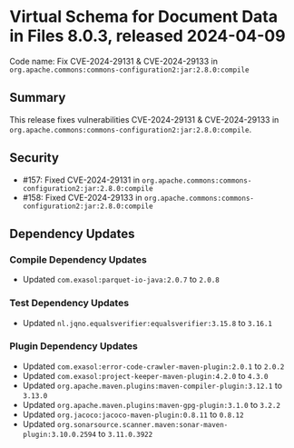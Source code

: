 # Virtual Schema for Document Data in Files 8.0.3, released 2024-04-09

Code name: Fix CVE-2024-29131 & CVE-2024-29133 in `org.apache.commons:commons-configuration2:jar:2.8.0:compile`

## Summary

This release fixes vulnerabilities CVE-2024-29131 & CVE-2024-29133 in `org.apache.commons:commons-configuration2:jar:2.8.0:compile`.

## Security

* #157: Fixed CVE-2024-29131 in `org.apache.commons:commons-configuration2:jar:2.8.0:compile`
* #158: Fixed CVE-2024-29133 in `org.apache.commons:commons-configuration2:jar:2.8.0:compile`

## Dependency Updates

### Compile Dependency Updates

* Updated `com.exasol:parquet-io-java:2.0.7` to `2.0.8`

### Test Dependency Updates

* Updated `nl.jqno.equalsverifier:equalsverifier:3.15.8` to `3.16.1`

### Plugin Dependency Updates

* Updated `com.exasol:error-code-crawler-maven-plugin:2.0.1` to `2.0.2`
* Updated `com.exasol:project-keeper-maven-plugin:4.2.0` to `4.3.0`
* Updated `org.apache.maven.plugins:maven-compiler-plugin:3.12.1` to `3.13.0`
* Updated `org.apache.maven.plugins:maven-gpg-plugin:3.1.0` to `3.2.2`
* Updated `org.jacoco:jacoco-maven-plugin:0.8.11` to `0.8.12`
* Updated `org.sonarsource.scanner.maven:sonar-maven-plugin:3.10.0.2594` to `3.11.0.3922`

